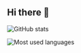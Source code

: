 ## Hi there 👋

![GitHub stats](https://github-readme-stats.vercel.app/api?username=honhimW&show_icons=true&theme=radical)

![Most used languages](https://github-readme-stats.vercel.app/api/top-langs?username=honhimW&theme=radical&layout=compact&langs_count=8&hide=html,css)


<!--
**honhimW/honhimW** is a ✨ _special_ ✨ repository because its `README.md` (this file) appears on your GitHub profile.

Here are some ideas to get you started:

- 🔭 I’m currently working on ...
- 🌱 I’m currently learning ...
- 👯 I’m looking to collaborate on ...
- 🤔 I’m looking for help with ...
- 💬 Ask me about ...
- 📫 How to reach me: ...
- 😄 Pronouns: ...
- ⚡ Fun fact: ...
-->
